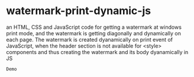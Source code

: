 # watermark-print-dynamic-js
an HTML, CSS and JavaScript code for getting a watermark at windows print mode, and the watermark is getting diagonally and dynamically on each page. The watermark is created dyanamically on print event of JavaScript, when the header section is not available for &lt;style> components and thus creating the watermark and its body dyanamically in JS

`Demo` <a href="https://millstack.github.io/watermark-print-dynamic-js/" alt="watermark"></a>   
